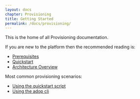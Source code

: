 ```yaml
---
layout: docs
chapter: Provisioning
title: Getting Started 
permalink: /docs/provisioning/
---
```


This is the home of all Provisioning documentation.

If you are new to the platform then the recommended reading is:

- [Prerequisites](/adop-docker-compose/docs/prerequisites/)
- [Quickstart](/adop-docker-compose/docs/quickstart/)
- [Architecture Overview](/adop-docker-compose/docs/architecture/)


Most common provisioning scenarios:

- [Using the quickstart script](/adop-docker-compose/docs/provisioning/quickstart.md)
- [Using the adop cli](/adop-docker-compose/docs/provisioning/adop_cli)